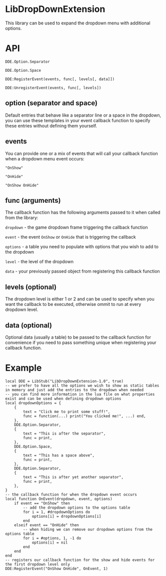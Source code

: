LibDropDownExtension
==========================
This library can be used to expand the dropdown menu with additional options.

# API

`DDE.Option.Separator`

`DDE.Option.Space`

`DDE:RegisterEvent(events, func[, levels[, data]])`

`DDE:UnregisterEvent(events, func[, levels])`

## option (separator and space)

Default entries that behave like a separator line or a space in the dropdown, you can use these templates in your event callback function to specify these entries without defining them yourself.

## events

You can provide one or a mix of events that will call your callback function when a dropdown menu event occurs:

`"OnShow"`

`"OnHide"`

`"OnShow OnHide"`

## func (arguments)

The callback function has the following arguments passed to it when called from the library:

`dropdown` - the game dropdown frame triggering the callback function

`event` - the event `OnShow` or `OnHide` that is triggering the callback

`options` - a table you need to populate with options that you wish to add to the dropdown

`level` - the level of the dropdown

`data` - your previously passed object from registering this callback function

## levels (optional)

The dropdown level is either 1 or 2 and can be used to specify when you want the callback to be executed, otherwise ommit to run at every dropdown level.

## data (optional)

Optional data (usually a table) to be passed to the callback function for convenience if you need to pass something unique when registering your callback function.

# Example

```
local DDE = LibStub("LibDropDownExtension-1.0", true)
-- we prefer to have all the options we wish to show as static tables in memory and just add the entries to the dropdown when needed
-- you can find more information in the lua file on what properties exist and can be used when defining dropdown options
local dropdownOptions = {
	{
		text = "Click me to print some stuff!",
		func = function(...) print("You clicked me!", ...) end,
	},
	DDE.Option.Separator,
	{
		text = "This is after the separator",
		func = print,
	},
	DDE.Option.Space,
	{
		text = "This has a space above",
		func = print,
	},
	DDE.Option.Separator,
	{
		text = "This is after yet another separator",
		func = print,
	},
}
-- the callback function for when the dropdown event occurs
local function OnEvent(dropdown, event, options)
	if event == "OnShow" then
		-- add the dropdown options to the options table
		for i = 1, #dropdownOptions do
			options[i] = dropdownOptions[i]
		end
	elseif event == "OnHide" then
		-- when hiding we can remove our dropdown options from the options table
		for i = #options, 1, -1 do
			options[i] = nil
		end
	end
end
-- registers our callback function for the show and hide events for the first dropdown level only
DDE:RegisterEvent("OnShow OnHide", OnEvent, 1)
```
